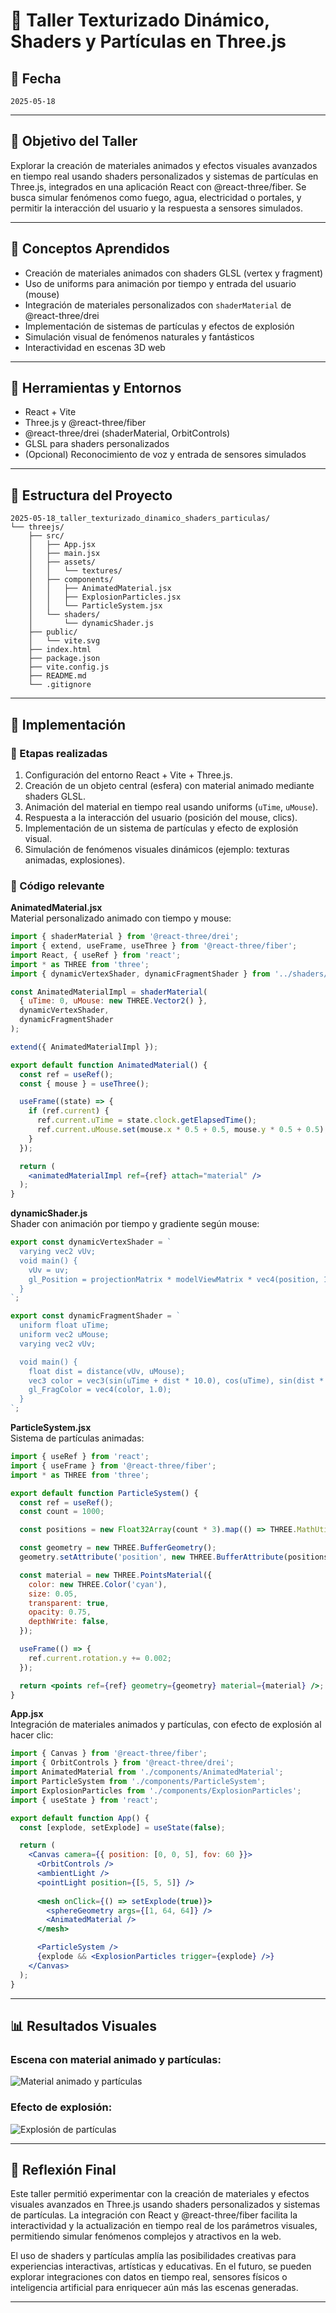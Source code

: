 # 🧪 Taller Texturizado Dinámico, Shaders y Partículas en Three.js

## 📅 Fecha
`2025-05-18`    

---

## 🎯 Objetivo del Taller

Explorar la creación de materiales animados y efectos visuales avanzados en tiempo real usando shaders personalizados y sistemas de partículas en Three.js, integrados en una aplicación React con @react-three/fiber. Se busca simular fenómenos como fuego, agua, electricidad o portales, y permitir la interacción del usuario y la respuesta a sensores simulados.

---

## 🧠 Conceptos Aprendidos

- Creación de materiales animados con shaders GLSL (vertex y fragment)
- Uso de uniforms para animación por tiempo y entrada del usuario (mouse)
- Integración de materiales personalizados con `shaderMaterial` de @react-three/drei
- Implementación de sistemas de partículas y efectos de explosión
- Simulación visual de fenómenos naturales y fantásticos
- Interactividad en escenas 3D web

---

## 🔧 Herramientas y Entornos

- React + Vite
- Three.js y @react-three/fiber
- @react-three/drei (shaderMaterial, OrbitControls)
- GLSL para shaders personalizados
- (Opcional) Reconocimiento de voz y entrada de sensores simulados

---

## 📁 Estructura del Proyecto

```
2025-05-18_taller_texturizado_dinamico_shaders_particulas/
└── threejs/
    ├── src/
    │   ├── App.jsx
    │   ├── main.jsx
    │   ├── assets/
    │   │   └── textures/
    │   ├── components/
    │   │   ├── AnimatedMaterial.jsx
    │   │   ├── ExplosionParticles.jsx
    │   │   └── ParticleSystem.jsx
    │   └── shaders/
    │       └── dynamicShader.js
    ├── public/
    │   └── vite.svg
    ├── index.html
    ├── package.json
    ├── vite.config.js
    ├── README.md
    └── .gitignore
```

---

## 🧪 Implementación

### 🔹 Etapas realizadas
1. Configuración del entorno React + Vite + Three.js.
2. Creación de un objeto central (esfera) con material animado mediante shaders GLSL.
3. Animación del material en tiempo real usando uniforms (`uTime`, `uMouse`).
4. Respuesta a la interacción del usuario (posición del mouse, clics).
5. Implementación de un sistema de partículas y efecto de explosión visual.
6. Simulación de fenómenos visuales dinámicos (ejemplo: texturas animadas, explosiones).

### 🔹 Código relevante

**AnimatedMaterial.jsx**  
Material personalizado animado con tiempo y mouse:

```jsx
import { shaderMaterial } from '@react-three/drei';
import { extend, useFrame, useThree } from '@react-three/fiber';
import React, { useRef } from 'react';
import * as THREE from 'three';
import { dynamicVertexShader, dynamicFragmentShader } from '../shaders/dynamicShader';

const AnimatedMaterialImpl = shaderMaterial(
  { uTime: 0, uMouse: new THREE.Vector2() },
  dynamicVertexShader,
  dynamicFragmentShader
);

extend({ AnimatedMaterialImpl });

export default function AnimatedMaterial() {
  const ref = useRef();
  const { mouse } = useThree();

  useFrame((state) => {
    if (ref.current) {
      ref.current.uTime = state.clock.getElapsedTime();
      ref.current.uMouse.set(mouse.x * 0.5 + 0.5, mouse.y * 0.5 + 0.5);
    }
  });

  return (
    <animatedMaterialImpl ref={ref} attach="material" />
  );
}
```

**dynamicShader.js**  
Shader con animación por tiempo y gradiente según mouse:

```js
export const dynamicVertexShader = `
  varying vec2 vUv;
  void main() {
    vUv = uv;
    gl_Position = projectionMatrix * modelViewMatrix * vec4(position, 1.0);
  }
`;

export const dynamicFragmentShader = `
  uniform float uTime;
  uniform vec2 uMouse;
  varying vec2 vUv;

  void main() {
    float dist = distance(vUv, uMouse);
    vec3 color = vec3(sin(uTime + dist * 10.0), cos(uTime), sin(dist * 10.0));
    gl_FragColor = vec4(color, 1.0);
  }
`;
```

**ParticleSystem.jsx**  
Sistema de partículas animadas:

```jsx
import { useRef } from 'react';
import { useFrame } from '@react-three/fiber';
import * as THREE from 'three';

export default function ParticleSystem() {
  const ref = useRef();
  const count = 1000;

  const positions = new Float32Array(count * 3).map(() => THREE.MathUtils.randFloatSpread(2));

  const geometry = new THREE.BufferGeometry();
  geometry.setAttribute('position', new THREE.BufferAttribute(positions, 3));

  const material = new THREE.PointsMaterial({
    color: new THREE.Color('cyan'),
    size: 0.05,
    transparent: true,
    opacity: 0.75,
    depthWrite: false,
  });

  useFrame(() => {
    ref.current.rotation.y += 0.002;
  });

  return <points ref={ref} geometry={geometry} material={material} />;
}
```

**App.jsx**  
Integración de materiales animados y partículas, con efecto de explosión al hacer clic:

```jsx
import { Canvas } from '@react-three/fiber';
import { OrbitControls } from '@react-three/drei';
import AnimatedMaterial from './components/AnimatedMaterial';
import ParticleSystem from './components/ParticleSystem';
import ExplosionParticles from './components/ExplosionParticles';
import { useState } from 'react';

export default function App() {
  const [explode, setExplode] = useState(false);

  return (
    <Canvas camera={{ position: [0, 0, 5], fov: 60 }}>
      <OrbitControls />
      <ambientLight />
      <pointLight position={[5, 5, 5]} />
      
      <mesh onClick={() => setExplode(true)}>
        <sphereGeometry args={[1, 64, 64]} />
        <AnimatedMaterial />
      </mesh>

      <ParticleSystem />
      {explode && <ExplosionParticles trigger={explode} />}
    </Canvas>
  );
}
```

---

## 📊 Resultados Visuales

### Escena con material animado y partículas:

![Material animado y partículas](./results/animated_material_particles.gif)

### Efecto de explosión:

![Explosión de partículas](./results/explosion.gif)

---

## 💬 Reflexión Final

Este taller permitió experimentar con la creación de materiales y efectos visuales avanzados en Three.js usando shaders personalizados y sistemas de partículas. La integración con React y @react-three/fiber facilita la interactividad y la actualización en tiempo real de los parámetros visuales, permitiendo simular fenómenos complejos y atractivos en la web.

El uso de shaders y partículas amplía las posibilidades creativas para experiencias interactivas, artísticas y educativas. En el futuro, se pueden explorar integraciones con datos en tiempo real, sensores físicos o inteligencia artificial para enriquecer aún más las escenas generadas.

---
